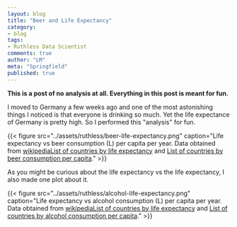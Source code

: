 ```yaml
---
layout: blog
title: "Beer and Life Expectancy"
category:
- blog
tags:
- Ruthless Data Scientist
comments: true
author: "LM"
meta: "Springfield"
published: true
---
```


**This is a post of no analysis at all. Everything in this post is meant for fun.**

I moved to Germany a few weeks ago and one of the most astonishing things I noticed is that everyone is drinking so much. Yet the life expectance of Germany is pretty high. So I performed this "analysis" for fun.

{{< figure src="../assets/ruthless/beer-life-expectancy.png" caption="Life expectancy vs beer consumption (L) per capita per year. Data obtained from [wikipediaList of countries by life expectancy](https://en.wikipedia.org/wiki/List_of_countries_by_life_expectancy) and [List of countries by beer consumption per capita](https://en.wikipedia.org/wiki/List_of_countries_by_beer_consumption_per_capita)." >}}


As you might be curious about the life expectancy vs the life expectancy, I also made one plot about it.

{{< figure src="../assets/ruthless/alcohol-life-expectancy.png" caption="Life expectancy vs alcohol consumption (L) per capita per year. Data obtained from [wikipediaList of countries by life expectancy](https://en.wikipedia.org/wiki/List_of_countries_by_life_expectancy) and [List of countries by alcohol consumption per capita](https://en.wikipedia.org/wiki/List_of_countries_by_alcohol_consumption_per_capita)." >}}
